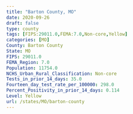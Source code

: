 ```yaml
---
title: "Barton County, MO"
date: 2020-09-26
draft: false
type: county
tags: [FIPS:29011.0,FEMA:7.0,Non-core,Yellow]
categories: [MO]
County: Barton County
State: MO
FIPS: 29011.0
FEMA_Region: 7.0
Population: 11754.0
NCHS_Urban_Rural_Classification: Non-core
Tests_in_prior_14_days: 35.0
Fourteen_day_test_rate_per_100000: 298.0
Percent_Positivity_in_prior_14_days: 0.114
Level: Yellow
url: /states/MO/barton-county
---
```



